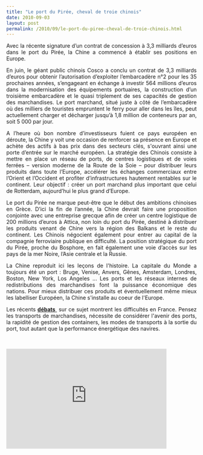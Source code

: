 ```yaml
---
title: "Le port du Pirée, cheval de troie chinois"
date: 2010-09-03
layout: post
permalink: /2010/09/le-port-du-piree-cheval-de-troie-chinois.html
---
```


<p id="intro" style="text-align: justify;">Avec la récente signature d’un contrat de concession à 3,3 milliards d’euros dans le port du Pirée, la Chine a commencé à établir ses positions en Europe.</p> <p style="text-align: justify;">En juin, le géant public chinois Cosco a conclu un contrat de 3,3 milliards d’euros pour obtenir l’autorisation d’exploiter l’embarcadère n°2 pour les 35 prochaines années, s’engageant en échange à investir 564 millions d’euros dans la modernisation des équipements portuaires, la construction d’un troisième embarcadère et le quasi triplement de ses capacités de gestion des marchandises. Le port marchand, situé juste à côté de l’embarcadère où des milliers de touristes empruntent le ferry pour aller dans les îles, peut actuellement charger et décharger jusqu’à 1,8 million de conteneurs par an, soit 5 000 par jour.</p> <p style="text-align: justify;">   <!--more-->  </p> <p style="text-align: justify;">A l’heure où bon nombre d’investisseurs fuient ce pays européen en déroute, la Chine y voit une occasion de renforcer sa présence en Europe et achète des actifs à bas prix dans des secteurs clés, s'ouvrant ainsi une porte d’entrée sur le marché européen. La stratégie des Chinois consiste à mettre en place un réseau de ports, de centres logistiques et de voies ferrées – version moderne de la Route de la Soie – pour distribuer leurs produits dans toute l’Europe, accélérer les échanges commerciaux entre l’Orient et l’Occident et profiter d’infrastructures hautement rentables sur le continent. Leur objectif : créer un port marchand plus important que celui de Rotterdam, aujourd’hui le plus grand d’Europe.</p> <p style="text-align: justify;">Le port du Pirée ne marque peut-être que le début des ambitions chinoises en Grèce. D’ici la fin de l’année, la Chine devrait faire une proposition conjointe avec une entreprise grecque afin de créer un centre logistique de 200 millions d’euros à Attica, non loin du port du Pirée, destiné à distribuer les produits venant de Chine vers la région des Balkans et le reste du continent. Les Chinois négocient également pour entrer au capital de la compagnie ferroviaire publique en difficulté. La position stratégique du port du Pirée, proche du Bosphore, en fait également une voie d’accès sur les pays de la mer Noire, l’Asie centrale et la Russie.</p> <p style="text-align: justify;">La Chine reproduit ici les leçons de l'histoire. La capitale du Monde a toujours été un port : Bruge, Venise, Anvers, Gênes, Amsterdam, Londres, Boston, New York, Los Angeles ... Les ports et les réseaux internes de redistributions des marchandises font la puissance économique des nations. Pour mieux distribuer ces produits et éventuellement même mieux les labelliser Européen, la Chine s'installe au coeur de l'Europe.</p> <p style="text-align: justify;">Les récents <strong><a href="http://www.agence-api.fr/blog/2010/06/03/paris-et-la-mer-nantes-et-saint-nazaire-jacques-attali-et-patrick-mareschal/" target="_blank">débats </a></strong> sur ce sujet montrent les difficultés en France. Pensez les transports de marchandises, nécessite de considérer l'avenir des ports, la rapidité de gestion des containers, les modes de transports à la sortie du port, tout autant que la performance énergétique des navires.</p> <p style="text-align: justify;"> </p> <iframe scrolling="no" height="265" frameborder="no" width="424" src="http://videos.publicsenat.fr/vodiFrame.php?idE=56580" framespacing="0" valign="top"> </iframe>